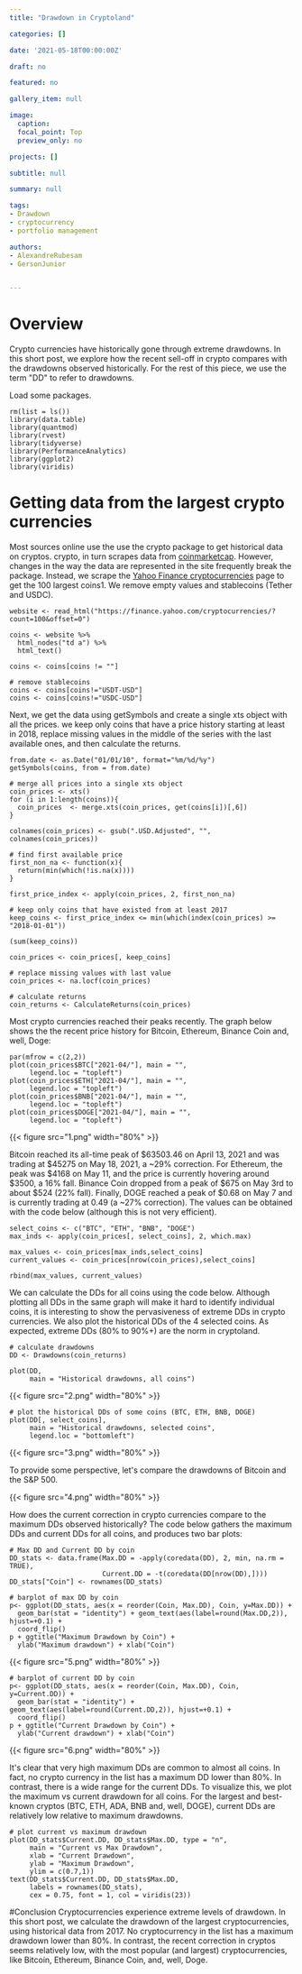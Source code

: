 ```yaml
---
title: "Drawdown in Cryptoland"

categories: []

date: '2021-05-18T00:00:00Z' 

draft: no

featured: no

gallery_item: null

image:
  caption: 
  focal_point: Top
  preview_only: no

projects: []

subtitle: null

summary: null

tags: 
- Drawdown
- cryptocurrency
- portfolio management

authors:
- AlexandreRubesam
- GersonJunior


---
```


# Overview
Crypto currencies have historically gone through extreme drawdowns. In this short post, we explore how the recent sell-off in crypto compares with the drawdowns observed historically. For the rest of this piece, we use the term "DD" to refer to drawdowns.

Load some packages.

    rm(list = ls())
    library(data.table)
    library(quantmod)
    library(rvest)
    library(tidyverse)
    library(PerformanceAnalytics)
    library(ggplot2)
    library(viridis)


# Getting data from the largest crypto currencies
Most sources online use the use the crypto package to get historical data on cryptos. crypto, in turn scrapes data from [coinmarketcap](https://coinmarketcap.com/coins/). However, changes in the way the data are represented in the site frequently break the package. Instead, we scrape the [Yahoo Finance cryptocurrencies](https://finance.yahoo.com/cryptocurrencies/?count=25&offset=0) page to get the 100 largest coins1. We remove empty values and stablecoins (Tether and USDC).

    website <- read_html("https://finance.yahoo.com/cryptocurrencies/?count=100&offset=0")
    
    coins <- website %>% 
      html_nodes("td a") %>% 
      html_text()
    
    coins <- coins[coins != ""]
    
    # remove stablecoins
    coins <- coins[coins!="USDT-USD"]
    coins <- coins[coins!="USDC-USD"]


Next, we get the data using getSymbols and create a single xts object with all the prices. we keep only coins that have a price history starting at least in 2018, replace missing values in the middle of the series with the last available ones, and then calculate the returns.
    
    
    from.date <- as.Date("01/01/10", format="%m/%d/%y")
    getSymbols(coins, from = from.date)
    
    # merge all prices into a single xts object
    coin_prices <- xts()
    for (i in 1:length(coins)){
      coin_prices  <- merge.xts(coin_prices, get(coins[i])[,6])
    }
    
    colnames(coin_prices) <- gsub(".USD.Adjusted", "", colnames(coin_prices))
    
    # find first available price
    first_non_na <- function(x){
      return(min(which(!is.na(x))))
    }
    
    first_price_index <- apply(coin_prices, 2, first_non_na)
    
    # keep only coins that have existed from at least 2017
    keep_coins <- first_price_index <= min(which(index(coin_prices) >= "2018-01-01"))
    
    (sum(keep_coins))

    coin_prices <- coin_prices[, keep_coins]
    
    # replace missing values with last value
    coin_prices <- na.locf(coin_prices)
    
    # calculate returns
    coin_returns <- CalculateReturns(coin_prices)

Most crypto currencies reached their peaks recently. The graph below shows the the recent price history for Bitcoin, Ethereum, Binance Coin and, well, Doge:

    par(mfrow = c(2,2))
    plot(coin_prices$BTC["2021-04/"], main = "", 
         legend.loc = "topleft")
    plot(coin_prices$ETH["2021-04/"], main = "",
         legend.loc = "topleft")
    plot(coin_prices$BNB["2021-04/"], main = "", 
         legend.loc = "topleft")
    plot(coin_prices$DOGE["2021-04/"], main = "",
         legend.loc = "topleft")
         
{{< figure src="1.png" width="80%" >}}

Bitcoin reached its all-time peak of $63503.46 on April 13, 2021 and was trading at $45275 on May 18, 2021, a ~29% correction. For Ethereum, the peak was $4168 on May 11, and the price is currently hovering around $3500, a 16% fall. Binance Coin dropped from a peak of $675 on May 3rd to about $524 (22% fall). Finally, DOGE reached a peak of $0.68 on May 7 and is currently trading at 0.49 (a ~27% correction). The values can be obtained with the code below (although this is not very efficient).

    select_coins <- c("BTC", "ETH", "BNB", "DOGE")
    max_inds <- apply(coin_prices[, select_coins], 2, which.max)
    
    max_values <- coin_prices[max_inds,select_coins]
    current_values <- coin_prices[nrow(coin_prices),select_coins]
    
    rbind(max_values, current_values)

We can calculate the DDs for all coins using the code below. Although plotting all DDs in the same graph will make it hard to identify individual coins, it is interesting to show the pervasiveness of extreme DDs in crypto currencies. We also plot the historical DDs of the 4 selected coins. As expected, extreme DDs (80% to 90%+) are the norm in cryptoland.

    # calculate drawdowns
    DD <- Drawdowns(coin_returns)
    
    plot(DD,
         main = "Historical drawdowns, all coins")
 
{{< figure src="2.png" width="80%" >}}
        
    # plot the historical DDs of some coins (BTC, ETH, BNB, DOGE)
    plot(DD[, select_coins],
         main = "Historical drawdowns, selected coins", 
         legend.loc = "bottomleft")
         
{{< figure src="3.png" width="80%" >}}

To provide some perspective, let's compare the drawdowns of Bitcoin and the S&P 500.

{{< figure src="4.png" width="80%" >}}

How does the current correction in crypto currencies compare to the maximum DDs observed historically? The code below gathers the maximum DDs and current DDs for all coins, and produces two bar plots:

    # Max DD and Current DD by coin
    DD_stats <- data.frame(Max.DD = -apply(coredata(DD), 2, min, na.rm = TRUE), 
                           Current.DD = -t(coredata(DD[nrow(DD),])))
    DD_stats["Coin"] <- rownames(DD_stats)
    
    # barplot of max DD by coin
    p<- ggplot(DD_stats, aes(x = reorder(Coin, Max.DD), Coin, y=Max.DD)) + 
      geom_bar(stat = "identity") + geom_text(aes(label=round(Max.DD,2)), hjust=+0.1) + 
      coord_flip()
    p + ggtitle("Maximum Drawdown by Coin") +
      ylab("Maximum drawdown") + xlab("Coin")
    
{{< figure src="5.png" width="80%" >}}

    # barplot of current DD by coin
    p<- ggplot(DD_stats, aes(x = reorder(Coin, Max.DD), Coin, y=Current.DD)) + 
      geom_bar(stat = "identity") + geom_text(aes(label=round(Current.DD,2)), hjust=+0.1) + 
      coord_flip()
    p + ggtitle("Current Drawdown by Coin") +
      ylab("Current drawdown") + xlab("Coin")

{{< figure src="6.png" width="80%" >}}

It's clear that very high maximum DDs are common to almost all coins. In fact, no crypto currency in the list has a maximum DD lower than 80%. In contrast, there is a wide range for the current DDs. To visualize this, we plot the maximum vs current drawdown for all coins. For the largest and best-known cryptos (BTC, ETH, ADA, BNB and, well, DOGE), current DDs are relatively low relative to maximum drawdowns.

    # plot current vs maximum drawdown
    plot(DD_stats$Current.DD, DD_stats$Max.DD, type = "n", 
         main = "Current vs Max Drawdown",
         xlab = "Current Drawdown", 
         ylab = "Maximum Drawdown", 
         ylim = c(0.7,1))
    text(DD_stats$Current.DD, DD_stats$Max.DD,
         labels = rownames(DD_stats), 
         cex = 0.75, font = 1, col = viridis(23))

#Conclusion
Cryptocurrencies experience extreme levels of drawdown. In this short post, we calculate the drawdown of the largest cryptocurrencies, using historical data from 2017. No cryptocurrency in the list has a maximum drawdown lower than 80%. In contrast, the recent correction in cryptos seems relatively low, with the most popular (and largest) cryptocurrencies, like Bitcoin, Ethereum, Binance Coin, and, well, Doge.     